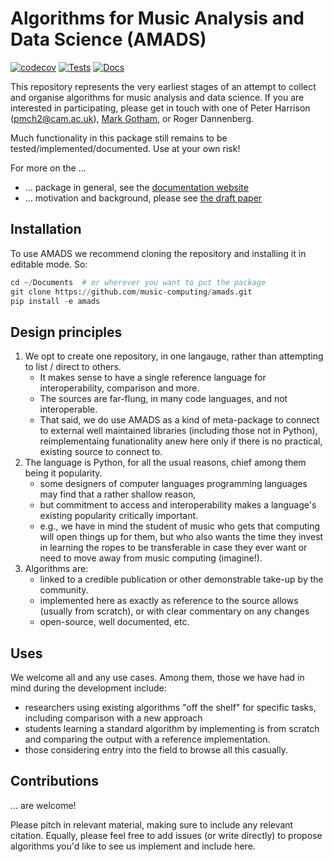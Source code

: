 # Algorithms for Music Analysis and Data Science (AMADS)

[![codecov](https://codecov.io/gh/music-computing/amads/graph/badge.svg?token=TONE1IFOR3)](https://codecov.io/gh/music-computing/amads)
[![Tests](https://github.com/music-computing/amads/actions/workflows/tests.yml/badge.svg)](https://github.com/music-computing/amads/actions/workflows/tests.yml)
[![Docs](https://github.com/music-computing/amads/actions/workflows/documentation.yml/badge.svg)](https://github.com/music-computing/amads/actions/workflows/documentation.yml)

This repository represents the very earliest stages of an attempt to collect and organise algorithms for
music analysis and data science.
If you are interested in participating, please get in touch with one of
Peter Harrison (pmch2@cam.ac.uk), [Mark Gotham](https://markgotham.github.io/), or Roger Dannenberg.

Much functionality in this package still remains to be tested/implemented/documented.
Use at your own risk!

For more on the ...
- ... package in general, see the [documentation website](https://music-computing.github.io/amads)
- ... motivation and background, please see [the draft paper](./paper.md)

## Installation

To use AMADS we recommend cloning the repository and installing it in editable mode. So:

```py
cd ~/Documents  # or wherever you want to put the package
git clone https://github.com/music-computing/amads.git
pip install -e amads
```

## Design principles

1. We opt to create one repository, in one langauge, rather than attempting to list / direct to others.
   - It makes sense to have a single reference language for interoperability, comparison and more.
   - The sources are far-flung, in many code languages, and not interoperable.
   - That said, we do use AMADS as a kind of meta-package to connect to external well maintained libraries (including those not in Python), reimplementaing funationality anew here only if there is no practical, existing source to connect to.
2. The language is Python, for all the usual reasons, chief among them being it popularity.
   - some designers of computer languages programming languages may find that a rather shallow reason,
   - but commitment to access and interoperability makes a language's existing popularity critically important.
   - e.g., we have in mind the student of music who gets that computing will open things up for them, but who also wants the time they invest in learning the ropes to be transferable in case they ever want or need to move away from music computing (imagine!).
3. Algorithms are:
   - linked to a credible publication or other demonstrable take-up by the community.
   - implemented here as exactly as reference to the source allows (usually from scratch), or with clear commentary on any changes
   - open-source, well documented, etc.

## Uses

We welcome all and any use cases.
Among them, those we have had in mind during the development include:
- researchers using existing algorithms "off the shelf" for specific tasks, including comparison with a new approach
- students learning a standard algorithm by implementing is from scratch and comparing the output with a reference implementation.
- those considering entry into the field to browse all this casually.


## Contributions

... are welcome!

Please pitch in relevant material, making sure to include any relevant citation.
Equally, please feel free to add issues (or write directly) to propose algorithms you'd like to see us implement and include here.
